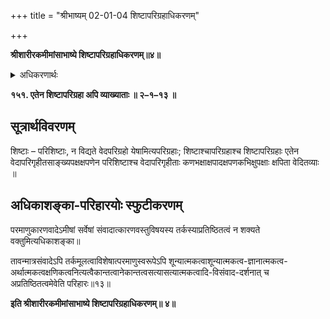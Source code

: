 +++
title = "श्रीभाष्यम् 02-01-04 शिष्टापरिग्रहाधिकरणम्"

+++


**श्रीशारीरकमीमांसाभाष्ये शिष्टापरिग्रहाधिकरणम्॥४॥**

<details><summary>अधिकरणार्थः</summary>

वेदापरिगृहीतसर्वक्षप्रतिक्षेपः
</details>

**१५१. एतेन शिष्टापरिग्रहा अपि व्याख्याताः ॥ २–१–१३ ॥**

## सूत्रार्थविवरणम्

शिष्टाः – परिशिष्टाः, न विद्यते वेदपरिग्रहो येषामित्यपरिग्रहाः; शिष्टाश्चापरिग्रहाश्च शिष्टापरिग्रहाः एतेन वेदापरिगृहीतसाङ्ख्यपक्षक्षपणेन परिशिष्टाश्च वेदापरिगृहीताः कणभक्षाक्षपादक्षपणकभिक्षुपक्षाः क्षपिता वेदितव्याः ॥

## अधिकाशङ्का-परिहारयोः स्फुटीकरणम्

परमाणुकारणवादेऽमीषां सर्वेषां संवादात्कारणवस्तुविषयस्य तर्कस्याप्रतिष्ठितत्वं न शक्यते वक्तुमित्यधिकाशङ्का॥

तावन्मात्रसंवादेऽपि तर्कमूलत्वाविशेषात्परमाणुस्वरूपेऽपि शून्यात्मकत्वाशून्यात्मकत्व-ज्ञानात्मकत्व-अर्थात्मकत्वक्षणिकत्वनित्यत्वैकान्तत्वानेकान्तत्वसत्यासत्यात्मकत्वादि-विसंवाद-दर्शनात् च अप्रतिष्ठितत्वमेवेति परिहारः॥१३॥

**इति श्रीशारीरकमीमांसाभाष्ये शिष्टापरिग्रहाधिकरणम्॥ ४॥**


